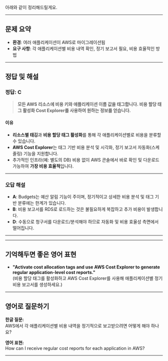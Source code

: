 
아래와 같이 정리해드릴게요.

---

## 문제 요약

- **환경**: 여러 애플리케이션이 AWS로 마이그레이션됨
- **요구 사항**: 각 애플리케이션별 비용 내역 확인, 정기 보고서 필요, 비용 효율적인 방법

---

## 정답 및 해설

### **정답: C**
> **모든 AWS 리소스에 비용 키와 애플리케이션 이름 값을 태그합니다. 비용 할당 태그 활성화 Cost Explorer를 사용하여 원하는 정보를 얻습니다.**

#### **이유**
- **리소스별 태깅**과 **비용 할당 태그 활성화**를 통해 각 애플리케이션별로 비용을 분류할 수 있습니다.
- **AWS Cost Explorer**는 태그 기반 비용 분석 및 시각화, 정기 보고서 자동화(스케줄링) 기능을 지원합니다.
- 추가적인 인프라(예: 별도의 DB) 비용 없이 AWS 콘솔에서 바로 확인 및 다운로드 가능하여 **가장 비용 효율적**입니다.

---

### **오답 해설**

- **A**: Budgets는 예산 알림 기능이 주이며, 정기적이고 상세한 비용 분석 및 태그 기반 분류에는 한계가 있습니다.
- **B**: 비용 보고서를 RDS로 로드하는 것은 불필요하게 복잡하고 추가 비용이 발생합니다.
- **D**: 수동으로 청구서를 다운로드/분석해야 하므로 자동화 및 비용 효율성 측면에서 떨어집니다.

---

---

## 기억해두면 좋은 영어 표현

- **"Activate cost allocation tags and use AWS Cost Explorer to generate regular application-level cost reports."**  
  (비용 할당 태그를 활성화하고 AWS Cost Explorer를 사용해 애플리케이션별 정기 비용 보고서를 생성하세요.)

---

## 영어로 질문하기

**한글 질문:**  
AWS에서 각 애플리케이션별 비용 내역을 정기적으로 보고받으려면 어떻게 해야 하나요?

**영어 표현:**  
How can I receive regular cost reports for each application in AWS?

---
